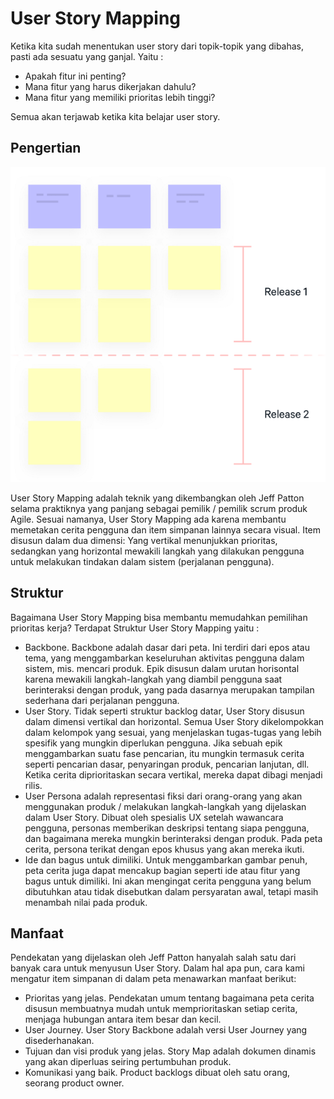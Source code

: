 # User Story Mapping

Ketika kita sudah menentukan user story dari topik-topik yang dibahas, pasti ada sesuatu yang ganjal. Yaitu :

- Apakah fitur ini penting?
- Mana fitur yang harus dikerjakan dahulu?
- Mana fitur yang memiliki prioritas lebih tinggi?

Semua akan terjawab ketika kita belajar user story.

## Pengertian

![User Story Mapping](assets/story_mapping.png)

User Story Mapping adalah teknik yang dikembangkan oleh Jeff Patton selama praktiknya yang panjang sebagai pemilik / pemilik scrum produk Agile. Sesuai namanya, User Story Mapping ada karena membantu memetakan cerita pengguna dan item simpanan lainnya secara visual. Item disusun dalam dua dimensi: Yang vertikal menunjukkan prioritas, sedangkan yang horizontal mewakili langkah yang dilakukan pengguna untuk melakukan tindakan dalam sistem (perjalanan pengguna).

## Struktur

Bagaimana User Story Mapping bisa membantu memudahkan pemilihan prioritas kerja? Terdapat Struktur User Story Mapping yaitu :

- Backbone. Backbone adalah dasar dari peta. Ini terdiri dari epos atau tema, yang menggambarkan keseluruhan aktivitas pengguna dalam sistem, mis. mencari produk. Epik disusun dalam urutan horisontal karena mewakili langkah-langkah yang diambil pengguna saat berinteraksi dengan produk, yang pada dasarnya merupakan tampilan sederhana dari perjalanan pengguna.
- User Story. Tidak seperti struktur backlog datar, User Story disusun dalam dimensi vertikal dan horizontal. Semua User Story dikelompokkan dalam kelompok yang sesuai, yang menjelaskan tugas-tugas yang lebih spesifik yang mungkin diperlukan pengguna. Jika sebuah epik menggambarkan suatu fase pencarian, itu mungkin termasuk cerita seperti pencarian dasar, penyaringan produk, pencarian lanjutan, dll. Ketika cerita diprioritaskan secara vertikal, mereka dapat dibagi menjadi rilis.
- User Persona adalah representasi fiksi dari orang-orang yang akan menggunakan produk / melakukan langkah-langkah yang dijelaskan dalam User Story. Dibuat oleh spesialis UX setelah wawancara pengguna, personas memberikan deskripsi tentang siapa pengguna, dan bagaimana mereka mungkin berinteraksi dengan produk. Pada peta cerita, persona terikat dengan epos khusus yang akan mereka ikuti.
- Ide dan bagus untuk dimiliki. Untuk menggambarkan gambar penuh, peta cerita juga dapat mencakup bagian seperti ide atau fitur yang bagus untuk dimiliki. Ini akan mengingat cerita pengguna yang belum dibutuhkan atau tidak disebutkan dalam persyaratan awal, tetapi masih menambah nilai pada produk.

## Manfaat

Pendekatan yang dijelaskan oleh Jeff Patton hanyalah salah satu dari banyak cara untuk menyusun User Story. Dalam hal apa pun, cara kami mengatur item simpanan di dalam peta menawarkan manfaat berikut:

- Prioritas yang jelas. Pendekatan umum tentang bagaimana peta cerita disusun membuatnya mudah untuk memprioritaskan setiap cerita, menjaga hubungan antara item besar dan kecil.
- User Journey. User Story Backbone adalah versi User Journey yang disederhanakan.
- Tujuan dan visi produk yang jelas. Story Map adalah dokumen dinamis yang akan diperluas seiring pertumbuhan produk.
- Komunikasi yang baik. Product backlogs dibuat oleh satu orang, seorang product owner.

